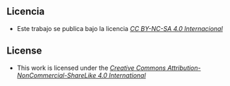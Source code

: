 ## Licencia
- Este trabajo se publica bajo la licencia [_CC BY-NC-SA 4.0 Internacional_](https://creativecommons.org/licenses/by-nc-sa/4.0/legalcode.es)

## License
- This work is licensed under the [_Creative Commons Attribution-NonCommercial-ShareLike 4.0 International_](https://creativecommons.org/licenses/by-nc-sa/4.0/legalcode)
